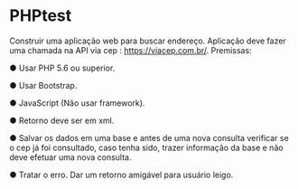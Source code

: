 # PHPtest

Construir uma aplicação web para buscar endereço. Aplicação deve fazer uma chamada na API via cep : https://viacep.com.br/.
Premissas:

  ● Usar PHP 5.6 ou superior.
  
  ● Usar Bootstrap.
  
  ● JavaScript (Não usar framework).
  
  ● Retorno deve ser em xml.
  
  ● Salvar os dados em uma base e antes de uma nova consulta verificar se o cep já foi consultado, caso tenha sido, trazer 
   informação da base e não deve efetuar uma nova consulta.
  
  ● Tratar o erro. Dar um retorno amigável para usuário leigo.
